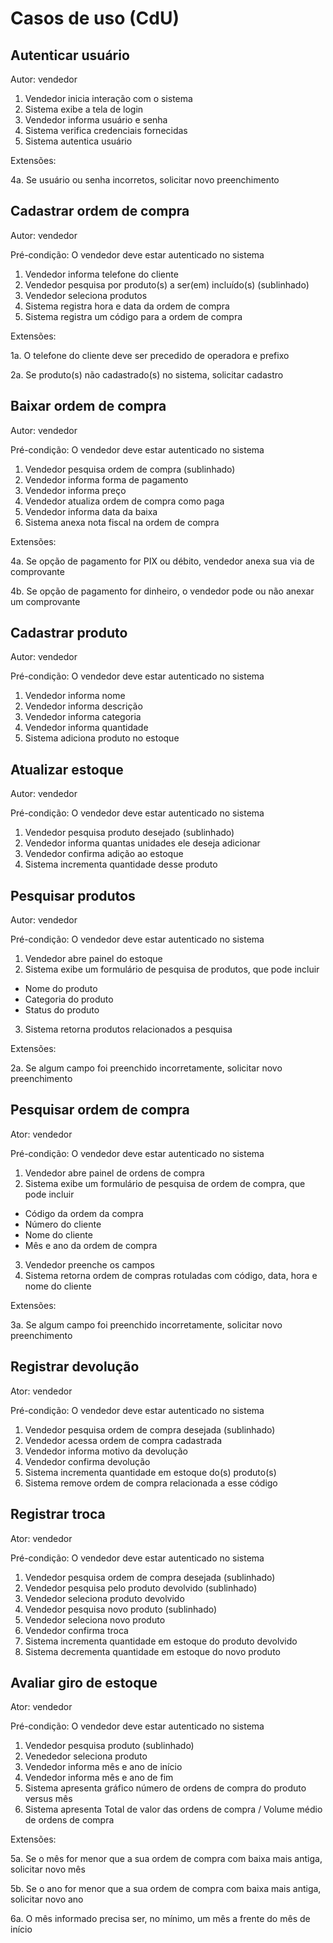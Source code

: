 # Casos de uso (CdU)

## Autenticar usuário

Autor: vendedor

1. Vendedor inicia interação com o sistema
2. Sistema exibe a tela de login
3. Vendedor informa usuário e senha
4. Sistema verifica credenciais fornecidas
5. Sistema autentica usuário

Extensões:

4a. Se usuário ou senha incorretos, solicitar novo preenchimento

## Cadastrar ordem de compra

Autor: vendedor

Pré-condição: O vendedor deve estar autenticado no sistema

1. Vendedor informa telefone do cliente
2. Vendedor pesquisa por produto(s) a ser(em) incluído(s) (sublinhado)
3. Vendedor seleciona produtos
4. Sistema registra hora e data da ordem de compra
5. Sistema registra um código para a ordem de compra

Extensões:

1a. O telefone do cliente deve ser precedido de operadora e prefixo

2a. Se produto(s) não cadastrado(s) no sistema, solicitar cadastro

## Baixar ordem de compra

Autor: vendedor

Pré-condição: O vendedor deve estar autenticado no sistema

1. Vendedor pesquisa ordem de compra (sublinhado)
2. Vendedor informa forma de pagamento
3. Vendedor informa preço
4. Vendedor atualiza ordem de compra como paga
5. Vendedor informa data da baixa
6. Sistema anexa nota fiscal na ordem de compra

Extensões:

4a. Se opção de pagamento for PIX ou débito, vendedor anexa sua via de comprovante

4b. Se opção de pagamento for dinheiro, o vendedor pode ou não anexar um comprovante

## Cadastrar produto

Autor: vendedor

Pré-condição: O vendedor deve estar autenticado no sistema

1. Vendedor informa nome
2. Vendedor informa descrição
3. Vendedor informa categoria
4. Vendedor informa quantidade
5. Sistema adiciona produto no estoque

## Atualizar estoque

Autor: vendedor

Pré-condição: O vendedor deve estar autenticado no sistema

1. Vendedor pesquisa produto desejado (sublinhado)
2. Vendedor informa quantas unidades ele deseja adicionar
3. Vendedor confirma adição ao estoque
4. Sistema incrementa quantidade desse produto

## Pesquisar produtos

Autor: vendedor

Pré-condição: O vendedor deve estar autenticado no sistema

1. Vendedor abre painel do estoque
2. Sistema exibe um formulário de pesquisa de produtos, que pode incluir
- Nome do produto
- Categoria do produto
- Status do produto
3. Sistema retorna produtos relacionados a pesquisa

Extensões:

2a. Se algum campo foi preenchido incorretamente, solicitar novo preenchimento

## Pesquisar ordem de compra

Ator: vendedor

Pré-condição: O vendedor deve estar autenticado no sistema

1. Vendedor abre painel de ordens de compra
2. Sistema exibe um formulário de pesquisa de ordem de compra, que pode incluir
- Código da ordem da compra
- Número do cliente
- Nome do cliente
- Mês e ano da ordem de compra
3. Vendedor preenche os campos
4. Sistema retorna ordem de compras rotuladas com código, data, hora e nome do cliente

Extensões:

3a. Se algum campo foi preenchido incorretamente, solicitar novo preenchimento

## Registrar devolução 

Ator: vendedor

Pré-condição: O vendedor deve estar autenticado no sistema

1. Vendedor pesquisa ordem de compra desejada (sublinhado)
2. Vendedor acessa ordem de compra cadastrada
3. Vendedor informa motivo da devolução
4. Vendedor confirma devolução
5. Sistema incrementa quantidade em estoque do(s) produto(s)
6. Sistema remove ordem de compra relacionada a esse código

## Registrar troca

Ator: vendedor

Pré-condição: O vendedor deve estar autenticado no sistema

1. Vendedor pesquisa ordem de compra desejada (sublinhado)
2. Vendedor pesquisa pelo produto devolvido (sublinhado)
3. Vendedor seleciona produto devolvido
4. Vendedor pesquisa novo produto (sublinhado)
5. Vendedor seleciona novo produto
6. Vendedor confirma troca
7. Sistema incrementa quantidade em estoque do produto devolvido
8. Sistema decrementa quantidade em estoque do novo produto

## Avaliar giro de estoque

Ator: vendedor

Pré-condição: O vendedor deve estar autenticado no sistema

1. Vendedor pesquisa produto (sublinhado)
2. Venededor seleciona produto
3. Vendedor informa mês e ano de início
4. Vendedor informa mês e ano de fim
5. Sistema apresenta gráfico número de ordens de compra do produto versus mês
6. Sistema apresenta Total de valor das ordens de compra / Volume médio de ordens de compra

Extensões:

5a. Se o mês for menor que a sua ordem de compra com baixa mais antiga, solicitar novo mês

5b. Se o ano for menor que a sua ordem de compra com baixa mais antiga, solicitar novo ano

6a. O mês informado precisa ser, no mínimo, um mês a frente do mês de início
